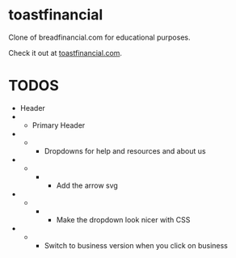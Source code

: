 # toastfinancial

Clone of breadfinancial.com for educational purposes.

Check it out at [toastfinancial.com](https://toastfinancial.com/).

# TODOS

- Header
- - Primary Header
- - - Dropdowns for help and resources and about us
- - - - Add the arrow svg
- - - - Make the dropdown look nicer with CSS
- - - Switch to business version when you click on business
